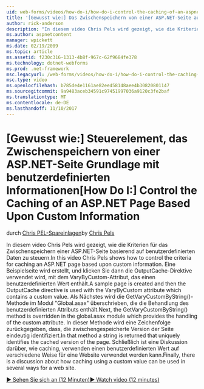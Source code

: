 ```yaml
---
uid: web-forms/videos/how-do-i/how-do-i-control-the-caching-of-an-aspnet-page-based-upon-custom-information
title: '[Gewusst wie:] Das Zwischenspeichern von einer ASP.NET-Seite auf benutzerdefinierten Informationen basierend Steuerelement | Microsoft Docs'
author: rick-anderson
description: "In diesem video Chris Pels wird gezeigt, wie die Kriterien für das Zwischenspeichern einer ASP.NET-Seite basierend auf benutzerdefinierten Daten zu steuern. Eine Beispielseite wird erstellt, und klicken Sie dann den o..."
ms.author: aspnetcontent
manager: wpickett
ms.date: 02/19/2009
ms.topic: article
ms.assetid: f230c316-1313-4b8f-967c-62f9684fe378
ms.technology: dotnet-webforms
ms.prod: .net-framework
msc.legacyurl: /web-forms/videos/how-do-i/how-do-i-control-the-caching-of-an-aspnet-page-based-upon-custom-information
msc.type: video
ms.openlocfilehash: b785de4e1161ae82ee458148aee4b30820801147
ms.sourcegitcommit: 9a9483aceb34591c97451997036a9120c3fe2baf
ms.translationtype: MT
ms.contentlocale: de-DE
ms.lasthandoff: 11/10/2017
---
```

<a name="how-do-i-control-the-caching-of-an-aspnet-page-based-upon-custom-information"></a><span data-ttu-id="59260-104">[Gewusst wie:] Steuerelement, das Zwischenspeichern von einer ASP.NET-Seite Grundlage mit benutzerdefinierten Informationen</span><span class="sxs-lookup"><span data-stu-id="59260-104">[How Do I:] Control the Caching of an ASP.NET Page Based Upon Custom Information</span></span>
====================
<span data-ttu-id="59260-105">durch [Chris PEL-Spareinlagen](https://twitter.com/chrispels)</span><span class="sxs-lookup"><span data-stu-id="59260-105">by [Chris Pels](https://twitter.com/chrispels)</span></span>

<span data-ttu-id="59260-106">In diesem video Chris Pels wird gezeigt, wie die Kriterien für das Zwischenspeichern einer ASP.NET-Seite basierend auf benutzerdefinierten Daten zu steuern.</span><span class="sxs-lookup"><span data-stu-id="59260-106">In this video Chris Pels shows how to control the criteria for caching an ASP.NET page based upon custom information.</span></span> <span data-ttu-id="59260-107">Eine Beispielseite wird erstellt, und klicken Sie dann die OutputCache-Direktive verwendet wird, mit dem VaryByCustom-Attribut, das einen benutzerdefinierten Wert enthält.</span><span class="sxs-lookup"><span data-stu-id="59260-107">A sample page is created and then the OutputCache directive is used with the VaryByCustom attribute which contains a custom value.</span></span> <span data-ttu-id="59260-108">Als Nächstes wird die GetVaryCustomByString()-Methode im Modul "Global.asax" überschrieben, die die Behandlung des benutzerdefinierten Attributs enthält.</span><span class="sxs-lookup"><span data-stu-id="59260-108">Next, the GetVaryCustomByString() method is overridden in the global.asax module which provides the handling of the custom attribute.</span></span> <span data-ttu-id="59260-109">In dieser Methode wird eine Zeichenfolge zurückgegeben, dass, die zwischengespeicherte Version der Seite eindeutig identifiziert.</span><span class="sxs-lookup"><span data-stu-id="59260-109">In that method a string is returned that uniquely identifies the cached version of the page.</span></span> <span data-ttu-id="59260-110">Schließlich ist eine Diskussion darüber, wie caching, verwenden einen benutzerdefinierten Wert auf verschiedene Weise für eine Website verwendet werden kann.</span><span class="sxs-lookup"><span data-stu-id="59260-110">Finally, there is a discussion about how caching using a custom value can be used in several ways for a web site.</span></span>

[<span data-ttu-id="59260-111">&#9654; Sehen Sie sich an (12 Minuten)</span><span class="sxs-lookup"><span data-stu-id="59260-111">&#9654; Watch video (12 minutes)</span></span>](https://channel9.msdn.com/Blogs/ASP-NET-Site-Videos/how-do-i-control-the-caching-of-an-aspnet-page-based-upon-custom-information)
